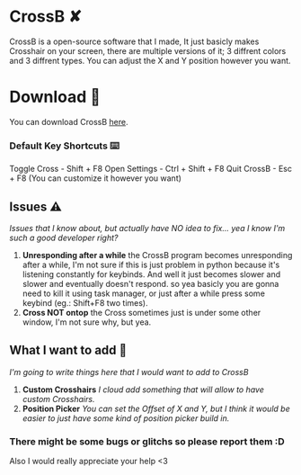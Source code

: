 # CrossB ✘
CrossB is a open-source software that I made, It just basicly makes Crosshair on your screen,
there are multiple versions of it; 3 diffrent colors and 3 diffrent types.
You can adjust the X and Y position however you want.

# Download 📩
You can download CrossB [here](https://github.com/miskajurostudios/CrossB/releases).

### Default Key Shortcuts ⌨️
Toggle Cross - Shift + F8
Open Settings - Ctrl + Shift + F8
Quit CrossB - Esc + F8
(You can customize it however you want)

## Issues ⚠️
_Issues that I know about, but actually have NO idea to fix... yea I know I'm such a good developer right?_

1. **Unresponding after a while** the CrossB program becomes unresponding after a while, I'm not sure if this is just problem in python because it's listening constantly for keybinds. And well it just becomes slower and slower and eventually doesn't respond. so yea basicly you are gonna need to kill it using task manager, or just after a while press some keybind (eg.: Shift+F8 two times).
2. **Cross NOT ontop** the Cross sometimes just is under some other window, I'm not sure why, but yea.

## What I want to add 🤔
_I'm going to write things here that I would want to add to CrossB_

1. **Custom Crosshairs** _I cloud add something that will allow to have custom Crosshairs._
2. **Position Picker** _You can set the Offset of X and Y, but I think it would be easier to just have some kind of position picker build in._

### There might be some bugs or glitchs so please report them :D
Also I would really appreciate your help <3
